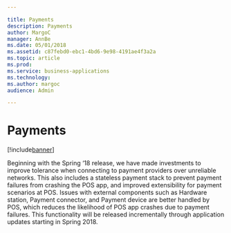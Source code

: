 ```yaml
---

title: Payments
description: Payments
author: MargoC
manager: AnnBe
ms.date: 05/01/2018
ms.assetid: c87febd0-ebc1-4bd6-9e98-4191ae4f3a2a
ms.topic: article
ms.prod: 
ms.service: business-applications
ms.technology: 
ms.author: margoc
audience: Admin

---
```

#  Payments




[!include[banner](../../../includes/banner.md)]

Beginning with the Spring ‘18 release, we have made investments to improve
tolerance when connecting to payment providers over unreliable networks. This
also includes a stateless payment stack to prevent payment failures from
crashing the POS app, and improved extensibility for payment scenarios at POS.
Issues with external components such as Hardware station, Payment connector, and
Payment device are better handled by POS, which reduces the likelihood of POS
app crashes due to payment failures. This functionality will be released
incrementally through application updates starting in Spring 2018.
